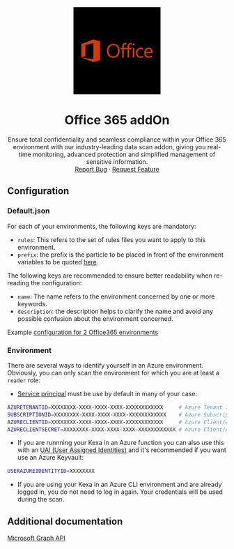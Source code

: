 <div align="center">
    <a href="https://www.kexa.io/addOn/o365">
        <img src="../../images/office-icon.png" alt="Logo" width="200">
    </a>

# Office 365 addOn

  <p align="center">
    Ensure total confidentiality and seamless compliance within your Office 365 environment with our industry-leading data scan addon, giving you real-time monitoring, advanced protection and simplified management of sensitive information.
    <br />
    <a href="https://github.com/kexa-io/Kexa/issues">Report Bug</a>
    ·
    <a href="https://github.com/kexa-io/Kexa/issues">Request Feature</a>
  </p>
</div>

## Configuration

### Default.json

For each of your environments, the following keys are mandatory:

- `rules`: This refers to the set of rules files you want to apply to this environment.
- `prefix`: the prefix is the particle to be placed in front of the environment variables to be quoted [here](#environment).

The following keys are recommended to ensure better readability when re-reading the configuration:

- `name`: The name refers to the environment concerned by one or more keywords.
- `description`: the description helps to clarify the name and avoid any possible confusion about the environment concerned.

Example [configuration for 2 Office365 environments](../../config/demo/o365.default.json)

### Environment

There are several ways to identify yourself in an Azure environment. Obviously, you can only scan the environment for which you are at least a `reader` role:

- [Service principal](https://learn.microsoft.com/en-us/azure/active-directory/develop/howto-create-service-principal-portal) must be use by default in many of your case:

```bash
AZURETENANTID=XXXXXXXX-XXXX-XXXX-XXXX-XXXXXXXXXXXX     # Azure Tenant ID
SUBSCRIPTIONID=XXXXXXXX-XXXX-XXXX-XXXX-XXXXXXXXXXXX    # Azure Subscription ID
AZURECLIENTID=XXXXXXXX-XXXX-XXXX-XXXX-XXXXXXXXXXXX     # Azure Client/Application ID
AZURECLIENTSECRET=XXXXXXXX-XXXX-XXXX-XXXX-XXXXXXXXXXXX # Azure Client/Application Secret
```

- If you are runnning your Kexa in an Azure function you can also use this with an [UAI (User Assigned Identities)](https://learn.microsoft.com/en-us/azure/active-directory/workload-identities/workload-identity-federation-create-trust-user-assigned-managed-identity) and it's recommended if you want use an Azure Keyvault:

```bash
USERAZUREIDENTITYID=XXXXXXXX
```

- If you are using your Kexa in an Azure CLI environment and are already logged in, you do not need to log in again. Your credentials will be used during the scan.

## Additional documentation

[Microsoft Graph API](https://learn.microsoft.com/en-us/graph/api/overview?view=graph-rest-1.0)

